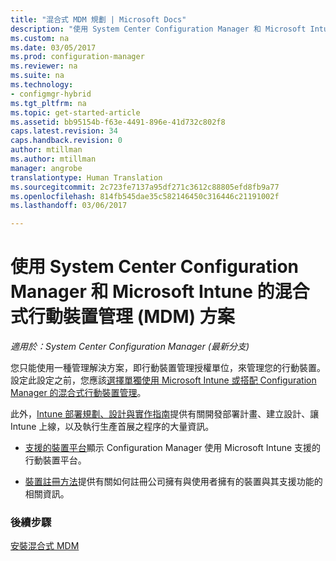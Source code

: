 ```yaml
---
title: "混合式 MDM 規劃 | Microsoft Docs"
description: "使用 System Center Configuration Manager 和 Microsoft Intune 的混合式行動裝置管理方案。"
ms.custom: na
ms.date: 03/05/2017
ms.prod: configuration-manager
ms.reviewer: na
ms.suite: na
ms.technology:
- configmgr-hybrid
ms.tgt_pltfrm: na
ms.topic: get-started-article
ms.assetid: bb95154b-f63e-4491-896e-41d732c802f8
caps.latest.revision: 34
caps.handback.revision: 0
author: mtillman
ms.author: mtillman
manager: angrobe
translationtype: Human Translation
ms.sourcegitcommit: 2c723fe7137a95df271c3612c88805efd8fb9a77
ms.openlocfilehash: 814fb545dae35c582146450c316446c21191002f
ms.lasthandoff: 03/06/2017

---
```

# <a name="plan-for-hybrid-mobile-device-management-mdm-with-system-center-configuration-manager-and-microsoft-intune"></a>使用 System Center Configuration Manager 和 Microsoft Intune 的混合式行動裝置管理 (MDM) 方案

*適用於：System Center Configuration Manager (最新分支)*

您只能使用一種管理解決方案，即行動裝置管理授權單位，來管理您的行動裝置。 設定此設定之前，您應該[選擇單獨使用 Microsoft Intune 或搭配 Configuration Manager 的混合式行動裝置管理](../understand/choose-between-standalone-intune-and-hybrid-mobile-device-management.md)。

此外，[Intune 部署規劃、設計與實作指南](https://docs.microsoft.com/en-us/intune/plan-design/introduction)提供有關開發部署計畫、建立設計、讓 Intune 上線，以及執行生產首展之程序的大量資訊。

- [支援的裝置平台](supported-device-platforms-for-hybrid.md)顯示 Configuration Manager 使用 Microsoft Intune 支援的行動裝置平台。

- [裝置註冊方法](device-enrollment-methods.md)提供有關如何註冊公司擁有與使用者擁有的裝置與其支援功能的相關資訊。


### <a name="next-steps"></a>後續步驟
 [安裝混合式 MDM](../deploy-use/setup-hybrid-mdm.md)


